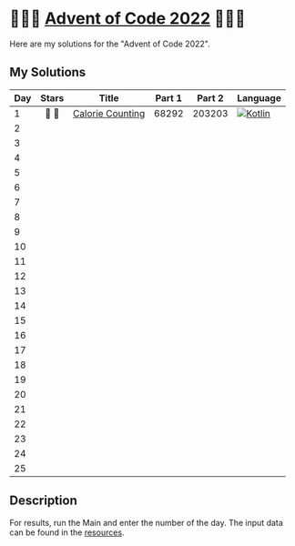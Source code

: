 # 🎄🎁🎄 [Advent of Code 2022](https://adventofcode.com/2022) 🎄🎁🎄

Here are my solutions for the "Advent of Code 2022".

## My Solutions

| Day | Stars | Title                                                   | Part 1 | Part 2 | Language                                                                                                                               |
|-----|:-----:|---------------------------------------------------------|--------|--------|----------------------------------------------------------------------------------------------------------------------------------------|
| 1   | 🌟 🌟 | [Calorie Counting](https://adventofcode.com/2022/day/1) | 68292  | 203203 | [![Kotlin](https://img.shields.io/badge/Kotlin-0095D5?style=for-the-badge&logo=Kotlin&logoColor=white)](src/main/kotlin/days/Day01.kt) |
| 2   |       |                                                         |        |        |                                                                                                                                        |
| 3   |       |                                                         |        |        |                                                                                                                                        |
| 4   |       |                                                         |        |        |                                                                                                                                        |
| 5   |       |                                                         |        |        |                                                                                                                                        |
| 6   |       |                                                         |        |        |                                                                                                                                        |
| 7   |       |                                                         |        |        |                                                                                                                                        |
| 8   |       |                                                         |        |        |                                                                                                                                        |
| 9   |       |                                                         |        |        |                                                                                                                                        |
| 10  |       |                                                         |        |        |                                                                                                                                        |
| 11  |       |                                                         |        |        |                                                                                                                                        |
| 12  |       |                                                         |        |        |                                                                                                                                        |
| 13  |       |                                                         |        |        |                                                                                                                                        |
| 14  |       |                                                         |        |        |                                                                                                                                        |
| 15  |       |                                                         |        |        |                                                                                                                                        |
| 16  |       |                                                         |        |        |                                                                                                                                        |
| 17  |       |                                                         |        |        |                                                                                                                                        |
| 18  |       |                                                         |        |        |                                                                                                                                        |
| 19  |       |                                                         |        |        |                                                                                                                                        |
| 20  |       |                                                         |        |        |                                                                                                                                        |
| 21  |       |                                                         |        |        |                                                                                                                                        |
| 22  |       |                                                         |        |        |                                                                                                                                        |
| 23  |       |                                                         |        |        |                                                                                                                                        |
| 24  |       |                                                         |        |        |                                                                                                                                        |
| 25  |       |                                                         |        |        |                                                                                                                                        |

## Description

For results, run the Main and enter the number of the day. The input data can be found in
the [resources](src/main/resources).